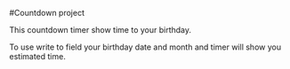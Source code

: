 #Countdown project 

This countdown timer show time to your birthday. 

To use write to field your birthday date and month and timer will show you estimated time.